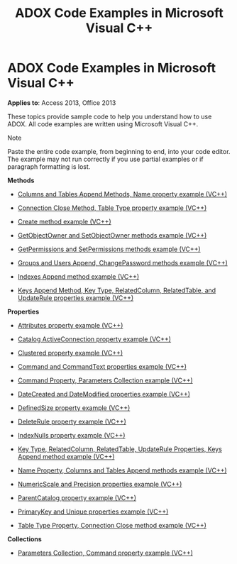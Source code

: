 ﻿---
title: ADOX Code Examples in Microsoft Visual C++
TOCTitle: ADOX Code Examples in Microsoft Visual C++
ms:assetid: cf95d93d-c14d-5dcd-4b3a-f872d91a322f
ms:mtpsurl: https://msdn.microsoft.com/library/JJ250033(v=office.15)
ms:contentKeyID: 48547814
ms.date: 09/18/2015
mtps_version: v=office.15
---

# ADOX Code Examples in Microsoft Visual C++


**Applies to**: Access 2013, Office 2013

These topics provide sample code to help you understand how to use ADOX. All code examples are written using Microsoft Visual C++.


> [!NOTE]
> Paste the entire code example, from beginning to end, into your code editor. The example may not run correctly if you use partial examples or if paragraph formatting is lost.



**Methods**

  - [Columns and Tables Append Methods, Name property example (VC++)](columns-and-tables-append-methods-name-property-example-vc.md)

  - [Connection Close Method, Table Type property example (VC++)](connection-close-method-table-type-property-example-vc.md)

  - [Create method example (VC++)](create-method-example-vc.md)

  - [GetObjectOwner and SetObjectOwner methods example (VC++)](getobjectowner-and-setobjectowner-methods-example-vc.md)

  - [GetPermissions and SetPermissions methods example (VC++)](getpermissions-and-setpermissions-methods-example-vc.md)

  - [Groups and Users Append, ChangePassword methods example (VC++)](groups-and-users-append-changepassword-methods-example-vc.md)

  - [Indexes Append method example (VC++)](indexes-append-method-example-vc.md)

  - [Keys Append Method, Key Type, RelatedColumn, RelatedTable, and UpdateRule properties example (VC++)](keys-append-method-key-type-relatedcolumn-relatedtable-and-updaterule-properties-example-vc.md)

**Properties**

  - [Attributes property example (VC++)](attributes-property-example-vc.md)

  - [Catalog ActiveConnection property example (VC++)](catalog-activeconnection-property-example-vc.md)

  - [Clustered property example (VC++)](clustered-property-example-vc.md)

  - [Command and CommandText properties example (VC++)](command-and-commandtext-properties-example-vc.md)

  - [Command Property, Parameters Collection example (VC++)](parameters-collection-command-property-example-vc.md)

  - [DateCreated and DateModified properties example (VC++)](datecreated-and-datemodified-properties-example-vc.md)

  - [DefinedSize property example (VC++)](definedsize-property-example-vc.md)

  - [DeleteRule property example (VC++)](deleterule-property-example-vc.md)

  - [IndexNulls property example (VC++)](indexnulls-property-example-vc.md)

  - [Key Type, RelatedColumn, RelatedTable, UpdateRule Properties, Keys Append method example (VC++)](keys-append-method-key-type-relatedcolumn-relatedtable-and-updaterule-properties-example-vc.md)

  - [Name Property, Columns and Tables Append methods example (VC++)](columns-and-tables-append-methods-name-property-example-vc.md)

  - [NumericScale and Precision properties example (VC++)](numericscale-and-precision-properties-example-vc.md)

  - [ParentCatalog property example (VC++)](parentcatalog-property-example-vc.md)

  - [PrimaryKey and Unique properties example (VC++)](primarykey-and-unique-properties-example-vc.md)

  - [Table Type Property, Connection Close method example (VC++)](connection-close-method-table-type-property-example-vc.md)

**Collections**

  - [Parameters Collection, Command property example (VC++)](parameters-collection-command-property-example-vc.md)

